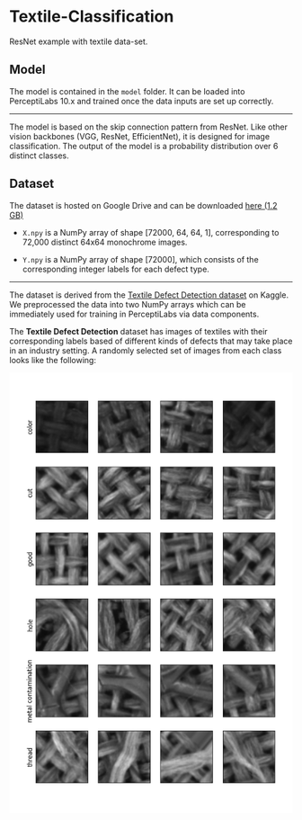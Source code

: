 # Textile-Classification

ResNet example with textile data-set.

## Model

The model is contained in the `model` folder. It can be loaded into PerceptiLabs 10.x and trained once the data inputs are set up correctly.

---

The model is based on the skip connection pattern from ResNet. Like other vision backbones (VGG, ResNet, EfficientNet), it is designed for image classification. The output of the model is a probability distribution over 6 distinct classes.

## Dataset

The dataset is hosted on Google Drive and can be downloaded [here (1.2 GB)](https://drive.google.com/drive/folders/1i-k71RMxa0LjNJqAjh-cclN6RA-WeBmv?usp=sharing)

* `X.npy` is a NumPy array of shape [72000, 64, 64, 1], corresponding to 72,000 distinct 64x64 monochrome images.

* `Y.npy` is a NumPy array of shape [72000], which consists of the corresponding integer labels for each defect type.

---

The dataset is derived from the [Textile Defect Detection dataset](https://www.kaggle.com/belkhirnacim/textiledefectdetection/version/2) on Kaggle. We preprocessed the data into two NumPy arrays which can be immediately used for training in PerceptiLabs via data components.

The **Textile Defect Detection** dataset has images of textiles with their corresponding labels based of different kinds of defects that may take place in an industry setting. A randomly selected set of images from each class looks like the following:

![](data_preview.png)

